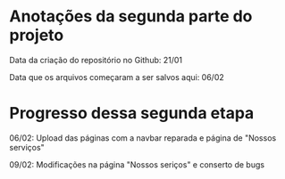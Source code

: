 <h1>Anotações da segunda parte do projeto</h1>

<p>Data da criação do repositório no Github: 21/01</p>
<p>Data que os arquivos começaram a ser salvos aqui: 06/02</p>

<h1>Progresso dessa segunda etapa</h1>

<p>06/02: Upload das páginas com a navbar reparada e página de "Nossos serviços"</p> 

<p>09/02: Modificações na página "Nossos seriços" e conserto de bugs</p>